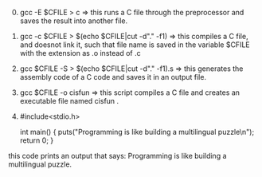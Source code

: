 0) gcc -E $CFILE > c => this runs a C file through the preprocessor and saves the result into another file.

1) gcc -c $CFILE > $(echo $CFILE|cut -d"." -f1) => this compiles a C file, and doesnot link it, such that file name is saved in the variable $CFILE with the extension as .o instead of .c

2) gcc $CFILE -S > $(echo $CFILE|cut -d"." -f1).s => this generates the assembly code of a C code and saves it in an output file.

3) gcc $CFILE -o cisfun => this script compiles a C file and creates an executable file named cisfun .

4) #include<stdio.h>

   int main()
{
   puts("Programming is like building a multilingual puzzle\n");
   return 0;
}

this code prints an output that says: Programming is like building a multilingual puzzle.